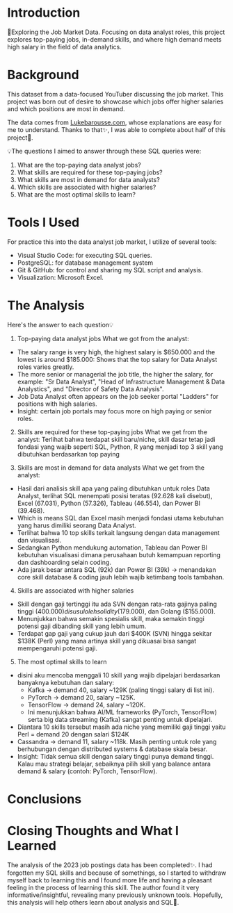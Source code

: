 # Introduction
🎨Exploring the Job Market Data. Focusing on data analyst roles, this project explores top-paying jobs, in-demand skills, and where high demand meets high salary in the field of data analytics.

# Background
This dataset from a data-focused YouTuber discussing the job market. This project was born out of desire to showcase which jobs offer higher salaries and which positions are most in demand.

The data comes from [Lukebarousse.com](https://www.youtube.com/@LukeBarousse), whose explanations are easy for me to understand. Thanks to that✨, I was able to complete about half of this project🎀.

💡The questions I aimed to answer through these SQL queries were:
1. What are the top-paying data analyst jobs?
2. What skills are required for these top-paying jobs?
3. What skills are most in demand for data analysts?
4. Which skills are associated with higher salaries?
5. What are the most optimal skills to learn?

# Tools I Used
For practice this into the data analyst job market, I utilize of several tools:
* Visual Studio Code: for executing SQL queries.
* PostgreSQL: for database management system
* Git & GitHub: for control and sharing my SQL script and analysis.
* Visualization: Microsoft Excel.

# The Analysis
Here's the answer to each question💡
1. Top-paying data analyst jobs
What we got from the analyst:
- The salary range is very high, the highest salary is $650.000 and the lowest is around $185.000: Shows that the top salary for Data Analyst roles varies greatly.
- The more senior or managerial the job title, the higher the salary, for example:
"Sr Data Analyst", "Head of Infrastructure Management & Data Analystics", and "Director of Safety Data Analysis".
- Job Data Analyst often appears on the job seeker portal "Ladders" for positions with high salaries.
- Insight: certain job portals may focus more on high paying or senior roles.

2. Skills are required for these top-paying jobs
What we get from the analyst:
Terlihat bahwa terdapat skill baru/niche, skill dasar tetap jadi fondasi yang wajib seperti SQL, Python, R yang menjadi top 3 skill yang dibutuhkan berdasarkan top paying

3. Skills are most in demand for data analysts
What we get from the analyst:
- Hasil dari analisis skill apa yang paling dibutuhkan untuk roles Data Analyst, terlihat SQL menempati posisi teratas (92.628 kali disebut), Excel (67.031), Python (57.326), Tableau (46.554), dan Power BI (39.468).
- Which is means SQL dan Excel masih menjadi fondasi utama kebutuhan yang harus dimiliki seorang Data Analyst.
- Terlihat bahwa 10 top skills terkait langsung dengan data management dan visualisasi.
- Sedangkan Python mendukung automation, Tableau dan Power BI kebutuhan visualisasi dimana perusahaan butuh kemampuan reporting dan dashboarding selain coding.
- Ada jarak besar antara SQL (92k) dan Power BI (39k) → menandakan core skill database & coding jauh lebih wajib ketimbang tools tambahan.

4. Skills are associated with higher salaries
- Skill dengan gaji tertinggi itu ada SVN dengan rata-rata gajinya paling tinggi ($400.000) disusul oleh solidity ($179.000), dan Golang ($155.000).
- Menunjukkan bahwa semakin spesialis skill, maka semakin tinggi potensi gaji dibanding skill yang lebih umum.
- Terdapat gap gaji yang cukup jauh dari $400K (SVN) hingga sekitar $138K (Perl) yang mana artinya skill yang dikuasai bisa sangat mempengaruhi potensi gaji.

5. The most optimal skills to learn
- disini aku mencoba menggali 10 skill yang wajib dipelajari berdasarkan banyaknya kebutuhan dan salary:
  * Kafka → demand 40, salary ~129K (paling tinggi salary di list ini).
  * PyTorch → demand 20, salary ~125K.
  * TensorFlow → demand 24, salary ~120K.
  * Ini menunjukkan bahwa AI/ML frameworks (PyTorch, TensorFlow) serta big data streaming (Kafka) sangat penting untuk dipelajari.
- Diantara 10 skills tersebut masih ada niche yang memiliki gaji tinggi yaitu Perl = demand 20 dengan salari $124K
- Cassandra → demand 11, salary ~118k. Masih penting untuk role yang berhubungan dengan distributed systems & database skala besar.
- Insight: Tidak semua skill dengan salary tinggi punya demand tinggi. Kalau mau strategi belajar, sebaiknya pilih skill yang balance antara demand & salary (contoh: PyTorch, TensorFlow).

# Conclusions

# Closing Thoughts and What I Learned
The analysis of the 2023 job postings data has been completed✨. I had forgotten my SQL skills and because of somethings, so I started to withdraw myself back to learning this and I found more life and having a pleasant feeling in the process of learning this skill. The author found it very informative/insightful, revealing many previously unknown tools. Hopefully, this analysis will help others learn about analysis and SQL🌷.





